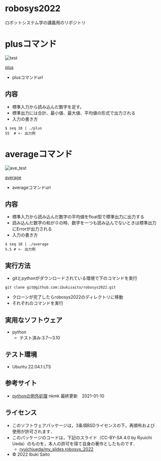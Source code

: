 # robosys2022
ロボットシステム学の講義用のリポジトリ

# plusコマンド
![test](https://github.com/ibukisaito/robosys2022/actions/workflows/test.yml/badge.svg)


[plus](https://github.com/ibukisaito/robosys2022/blob/cf790184e64ac079aa0bdab4d2b5299e648cc683/plus)
* plusコマンドurl
## 内容
* 標準入力から読み込んだ数字を足す。
* 標準出力には合計、最小値、最大値、平均値の形式で出力される
* 入力の書き方
```
$ seq 10 | ./plus
55  # <- 出力例
```
# averageコマンド
![ave_test](https://github.com/ibukisaito/robosys2022/actions/workflows/ave_test.yml/badge.svg)

[average](https://github.com/ibukisaito/robosys2022/blob/b799d5a19e61765d451c43bcc65d90301a6c42ee/average)
* averageコマンドurl
## 内容
* 標準入力から読み込んだ数字の平均値をfloat型で標準出力に出力する
* 読み込んだ数字の和が０の時、数字を一つも読み込んでないときは標準出力にErrorが出力される
* 入力の書き方
```
$ seq 10 | ./average
5.5 # <- 出力例
```

## 実行方法
* gitとpythonがダウンロードされている環境で下のコマンドを実行
```
git clone git@github.com:ibukisaito/robosys2022.git
```
* クローンが完了したらrobosys2022のディレクトリに移動
* それぞれのコマンドを実行

## 実用なソフトウェア
* python
  * テスト済み:3.7～3.10


## テスト環境
* Ubuntu 22.04.1 LTS

## 参考サイト
* [pythonの例外処理](https://note.nkmk.me/python-try-except-else-finally/) nkmk 最終更新　2021-01-10 


## ライセンス
  * このソフトウェアパッケージは，3条項BSDライセンスの下，再頒布および使用が許可されます．
  * このパッケージのコードは，下記のスライド（CC-BY-SA 4.0 by Ryuichi Ueda）のものを，本人の許可を得て自身の著作としたものです．
      * [ryuichiueda/my_slides robosys_2022](https://github.com/ryuichiueda/my_slides/tree/master/robosys_2022)
  * © 2022 Ibuki Saito
